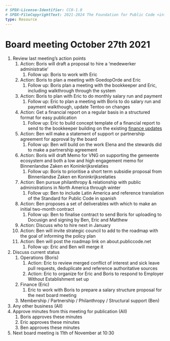 ```yaml
---
# SPDX-License-Identifier: CC0-1.0
# SPDX-FileCopyrightText: 2021-2024 The Foundation for Public Code <info@publiccode.net>
type: Resource
---
```


# Board meeting October 27th 2021

1. Review last meeting’s action points
   1. Action: Boris will draft a proposal to hire a ‘medewerker administratie’
       1. Follow up: Boris to work with Eric
   2. Action: Boris to plan a meeting with GoedopOrde and Eric
       1. Follow up: Boris plan a meeting with the bookkeeper and Eric, including walkthrough through the system
   3. Action: Boris to plan with Eric to do monthly salary run and payment
       1. Follow up: Eric to plan a meeting with Boris to do salary run and payment walkthough, update Tentoo on changes
   4. Action: Get a financial report on a regular basis in a structured format for easy publication
       1. Follow up: Eric to build concept template of a financial report to send to the bookkeeper building on the existing [finance updates](../finance-updates/index.md)
   5. Action: Ben will make a statement of support or partnership agreement for approval by the board
       1. Follow up: Ben will build on the work Elena and the stewards did to make a partnership agreement
   6. Action: Boris will draft Memo for VNG on supporting the gemeente ecosystem and both a low and high engagement memo for Binnenlandse Zaken en Koninkrijksrelaties
       1. Follow up: Boris to prioritise a short term subsidie proposal from Binnenlandse Zaken en Koninkrijksrelaties
   7. Action: Ben pursue philanthropy & relationship with public administrations in North America through winter
       1. Follow up: Ben to include Latin America and reference translation of the Standard for Public Code in spanish
   8. Action: Ben proposes a set of deliverables with which to make an initial two-month contract
       1. Follow up: Ben to finalise contract to send Boris for uploading to Docusign and signing by Ben, Eric and Matthew
   9. Action: Discuss who to hire next in January
   10. Action: Ben will invite strategic council to add to the roadmap with the goal of informing the policy plan
   11. Action: Ben will post the roadmap link on about.publiccode.net
       1. Follow up: Eric and Ben will merge it
2. Discuss current status
   1. Operations (Boris)
       1. Action: Eric to review merged conflict of interest and sick leave pull requests, deduplicate and reference authoritative sources
       1. Action: Eric to organize for Eric and Boris to respond to Employer Without Establishment set up
   2. Finance (Eric)
       1. Eric to work with Boris to prepare a salary structure proposal for the next board meeting
   3. Membership / Partnership / Philanthropy / Structural support (Ben)
5. Any other business (All)
6. Approve minutes from this meeting for publication (All)
   1. Boris approves these minutes
   2. Eric approves these minutes
   3. Ben approves these minutes
7. Next board meeting is 11th of November at 10:30
